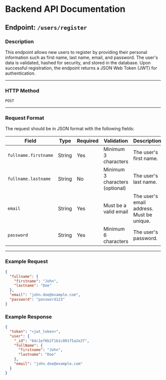 # Backend API Documentation

## Endpoint: `/users/register`

### Description
This endpoint allows new users to register by providing their personal information such as first name, last name, email, and password. The user's data is validated, hashed for security, and stored in the database. Upon successful registration, the endpoint returns a JSON Web Token (JWT) for authentication.

---

### HTTP Method
`POST`

---

### Request Format
The request should be in JSON format with the following fields:

| Field                 | Type    | Required | Validation                                    | Description                                |
|-----------------------|---------|----------|----------------------------------------------|--------------------------------------------|
| `fullname.firstname`  | String  | Yes      | Minimum 3 characters                         | The user's first name.                     |
| `fullname.lastname`   | String  | No       | Minimum 3 characters (optional)              | The user's last name.                      |
| `email`               | String  | Yes      | Must be a valid email                        | The user's email address. Must be unique.  |
| `password`            | String  | Yes      | Minimum 6 characters                         | The user's password.                       |

---

### Example Request
```json
{
  "fullname": {
    "firstname": "John",
    "lastname": "Doe"
  },
  "email": "john.doe@example.com",
  "password": "password123"
}
```

### Example Response
```json
{
  "token": "<jwt_token>",
  "user": {
    "_id": "64c1ef6b2f1b1c001f5a2e2f",
    "fullName": {
      "firstname": "John",
      "lastname": "Doe"
    },
    "email": "john.doe@example.com"
  }
}
```